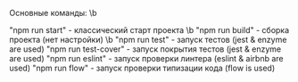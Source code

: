 
Основные команды: \b

"npm run start" - классический старт проекта \b
"npm run build" - сборка проекта (нет настройки) \b
"npm run test" - запуск тестов (jest & enzyme are used)
"npm run test-cover" - запуск покрытия тестов (jest & enzyme are used)
"npm run eslint" - запуск проверки линтера (eslint & airbnb are used)
"npm run flow" - запуск проверки типизации кода (flow is used)
